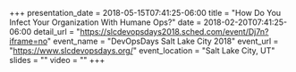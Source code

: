+++
presentation_date = 2018-05-15T07:41:25-06:00
title = "How Do You Infect Your Organization With Humane Ops?"
date = 2018-02-20T07:41:25-06:00
detail_url = "https://slcdevopsdays2018.sched.com/event/Dj7n?iframe=no"
event_name = "DevOpsDays Salt Lake City 2018"
event_url = "https://www.slcdevopsdays.org/"
event_location = "Salt Lake City, UT"
slides = ""
video = ""
+++